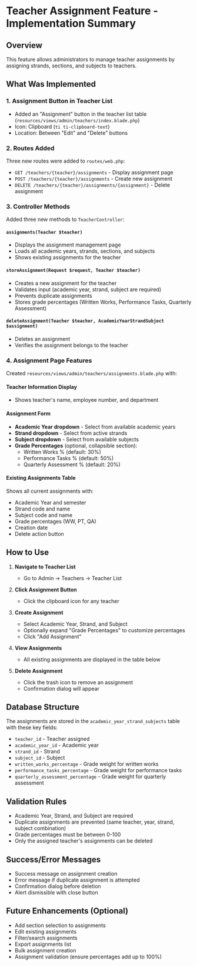 # Teacher Assignment Feature - Implementation Summary

## Overview
This feature allows administrators to manage teacher assignments by assigning strands, sections, and subjects to teachers.

## What Was Implemented

### 1. **Assignment Button in Teacher List**
- Added an "Assignment" button in the teacher list table (`resources/views/admin/teachers/index.blade.php`)
- Icon: Clipboard (`ti ti-clipboard-text`)
- Location: Between "Edit" and "Delete" buttons

### 2. **Routes Added**
Three new routes were added to `routes/web.php`:
- `GET /teachers/{teacher}/assignments` - Display assignment page
- `POST /teachers/{teacher}/assignments` - Create new assignment
- `DELETE /teachers/{teacher}/assignments/{assignment}` - Delete assignment

### 3. **Controller Methods**
Added three new methods to `TeacherController`:

#### `assignments(Teacher $teacher)`
- Displays the assignment management page
- Loads all academic years, strands, sections, and subjects
- Shows existing assignments for the teacher

#### `storeAssignment(Request $request, Teacher $teacher)`
- Creates a new assignment for the teacher
- Validates input (academic year, strand, subject are required)
- Prevents duplicate assignments
- Stores grade percentages (Written Works, Performance Tasks, Quarterly Assessment)

#### `deleteAssignment(Teacher $teacher, AcademicYearStrandSubject $assignment)`
- Deletes an assignment
- Verifies the assignment belongs to the teacher

### 4. **Assignment Page Features**
Created `resources/views/admin/teachers/assignments.blade.php` with:

#### Teacher Information Display
- Shows teacher's name, employee number, and department

#### Assignment Form
- **Academic Year dropdown** - Select from available academic years
- **Strand dropdown** - Select from active strands
- **Subject dropdown** - Select from available subjects
- **Grade Percentages** (optional, collapsible section):
  - Written Works % (default: 30%)
  - Performance Tasks % (default: 50%)
  - Quarterly Assessment % (default: 20%)

#### Existing Assignments Table
Shows all current assignments with:
- Academic Year and semester
- Strand code and name
- Subject code and name
- Grade percentages (WW, PT, QA)
- Creation date
- Delete action button

## How to Use

1. **Navigate to Teacher List**
   - Go to Admin → Teachers → Teacher List

2. **Click Assignment Button**
   - Click the clipboard icon for any teacher

3. **Create Assignment**
   - Select Academic Year, Strand, and Subject
   - Optionally expand "Grade Percentages" to customize percentages
   - Click "Add Assignment"

4. **View Assignments**
   - All existing assignments are displayed in the table below

5. **Delete Assignment**
   - Click the trash icon to remove an assignment
   - Confirmation dialog will appear

## Database Structure
The assignments are stored in the `academic_year_strand_subjects` table with these key fields:
- `teacher_id` - Teacher assigned
- `academic_year_id` - Academic year
- `strand_id` - Strand
- `subject_id` - Subject
- `written_works_percentage` - Grade weight for written works
- `performance_tasks_percentage` - Grade weight for performance tasks
- `quarterly_assessment_percentage` - Grade weight for quarterly assessment

## Validation Rules
- Academic Year, Strand, and Subject are required
- Duplicate assignments are prevented (same teacher, year, strand, subject combination)
- Grade percentages must be between 0-100
- Only the assigned teacher's assignments can be deleted

## Success/Error Messages
- Success message on assignment creation
- Error message if duplicate assignment is attempted
- Confirmation dialog before deletion
- Alert dismissible with close button

## Future Enhancements (Optional)
- Add section selection to assignments
- Edit existing assignments
- Filter/search assignments
- Export assignments list
- Bulk assignment creation
- Assignment validation (ensure percentages add up to 100%)
